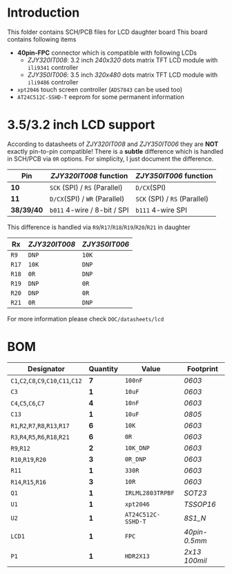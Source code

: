 # Introduction

This folder contains SCH/PCB files for LCD daughter board 
This board contains following items 
- **40pin-FPC** connector which is compatible with following LCDs
  - *ZJY320IT008*: 3.2 inch *240x320* dots matrix TFT LCD module with `ili9341` controller
  - *ZJY350IT006*: 3.5 inch *320x480* dots matrix TFT LCD module with `ili9486` controller
- `xpt2046` touch screen controller (`ADS7843` can be used too)
- `AT24C512C-SSHD-T` eeprom for some permanent information 

# 3.5/3.2 inch LCD support

According to datasheets of *ZJY320IT008* and *ZJY350IT006* they are **NOT** exactly pin-to-pin compatible!
There is a **subtle** difference which is handled in SCH/PCB via `0R` options. 
For simplicity, I just document the difference. 

| Pin			| *ZJY320IT008* function 		| *ZJY350IT006* function 		|
|---------------|-------------------------------|-------------------------------|
| **10** 		| `SCK` (SPI) / `RS` (Parallel)	| `D/CX`(SPI)			 		|
| **11**		| `D/CX`(SPI) / `WR` (Parallel) | `SCK` (SPI) / `RS` (Parallel) |
| **38/39/40**	| `b011` 4-wire / 8-bit / SPI	| `b111` 4-wire SPI				|

This difference is handled via `R9`/`R17`/`R18`/`R19`/`R20`/`R21` in daughter

| Rx 	| *ZJY320IT008* | *ZJY350IT006* |
|-------|---------------|---------------|
| `R9`	|	`DNP`		|	`10K`		|
| `R17`	|	`10K`		|	`DNP`		|
| `R18`	|	`0R`		|	`DNP`		|
| `R19`	|	`DNP`		|	`0R`		|
| `R20`	|	`DNP`		|	`0R`		|
| `R21`	|	`0R`		|	`DNP`		|

For more information please check `DOC/datasheets/lcd`

# BOM

| Designator 							| 	Quantity	|	Value			|	Footprint	|
|---------------------------------------|---------------|-------------------|---------------|
| `C1`,`C2`,`C8`,`C9`,`C10`,`C11`,`C12`	|	**7**		| `100nF`			|	*0603*		|
| `C3`									|	**1**		| `10uF`			|	*0603*		|
| `C4`,`C5`,`C6`,`C7`					|	**4**		| `10nF`			|	*0603*		|
| `C13`									|	**1**		| `10uF`			|	*0805*		|
| `R1`,`R2`,`R7`,`R8`,`R13`,`R17`		|	**6**		| `10K` 			|	*0603*		|
| `R3`,`R4`,`R5`,`R6`,`R18`,`R21`		|	**6**		| `0R`				|	*0603*		|
| `R9`,`R12`							|	**2**		| `10K_DNP`			|	*0603*		|
| `R10`,`R19`,`R20`						|	**3**		| `0R_DNP`			|	*0603*		|
| `R11`									|	**1**		| `330R`			|	*0603*		|
| `R14`,`R15`,`R16`						|	**3**		| `10R`				|	*0603*		|
| `Q1`									|	**1**		| `IRLML2803TRPBF` 	|	*SOT23*		|
| `U1`									|	**1**		| `xpt2046`			| 	*TSSOP16*	|
| `U2`									|	**1**		| `AT24C512C-SSHD-T`|	*8S1_N*		|
| `LCD1`								|	**1**		| `FPC` 			| *40pin-0.5mm*	|
| `P1`									|	**1**		| `HDR2X13`			| *2x13 100mil*	|


